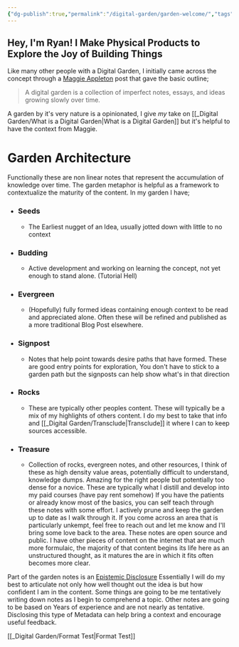 ```yaml
---
{"dg-publish":true,"permalink":"/digital-garden/garden-welcome/","tags":["gardenEntry"],"noteIcon":"1","created":"2025-04-05T12:33:00.069-04:00","updated":"2025-04-06T13:02:13.838-04:00"}
---
```


## Hey, I'm Ryan! I Make Physical Products to Explore the Joy of Building Things


Like many other people with a Digital Garden, I initially came across the concept through a [Maggie Appleton](https://maggieappleton.com/garden-history) post that gave the basic outline; 
>A digital garden is a collection of imperfect notes, essays, and ideas growing slowly over time. 

A garden by it's very nature is a opinionated, I give *my* take on [[_Digital Garden/What is a Digital Garden\|What is a Digital Garden]] but it's helpful to have the context from Maggie.  

# Garden Architecture
Functionally these are non linear notes that represent the accumulation of knowledge over time. The garden metaphor is helpful as a framework to contextualize the maturity of the content. In my garden I have;
- ### Seeds 
	- The Earliest nugget of an Idea, usually jotted down with little to no context
- ### Budding
	- Active development and working on learning the concept, not yet enough to stand alone. (Tutorial Hell)
- ### Evergreen
	- (Hopefully) fully formed ideas containing enough context to be read and appreciated alone. Often these will be refined and published as a more traditional Blog Post elsewhere. 
- ### Signpost
	- Notes that help point towards desire paths that have formed. These are good entry points for exploration, You don't have to stick to a garden path but the signposts can help show what's in that direction 
- ### Rocks
	- These are typically other peoples content. These will typically be a mix of my highlights of others content. I do my best to take that info and [[_Digital Garden/Transclude\|Transclude]] it where I can to keep sources accessible. 
- ### Treasure 
	- Collection of rocks, evergreen notes, and other resources, I think of these as high density value areas, potentially difficult to understand, knowledge dumps. Amazing for the right people but potentially too dense for a novice.  These are typically what I distill and develop into my paid courses (have pay rent somehow)  If you have the patients or already know most of the basics, you can self teach through these notes with some effort. 
I actively prune and keep the garden up to date as I walk through it.  If you come across an area that is particularly unkempt, feel free to reach out and let me know and I'll bring some love back to the area. These notes are open source and public. I have other pieces of content on the internet that are much more formulaic, the majority of that content begins its life here as an unstructured thought, as it matures the are in which it fits often becomes more clear. 

Part of the garden notes is an [Epistemic Disclosure](https://maggieappleton.com/epistemic-disclosure) Essentially I will do my best to articulate not only how well thought out the idea is but how confident I am in the content.  Some things are going to be me tentatively writing down notes as I begin to comprehend a topic. Other notes are going to be based on Years of experience and are not nearly as tentative.  Disclosing this type of Metadata can help bring a context and encourage useful feedback. 


[[_Digital Garden/Format Test\|Format Test]]









